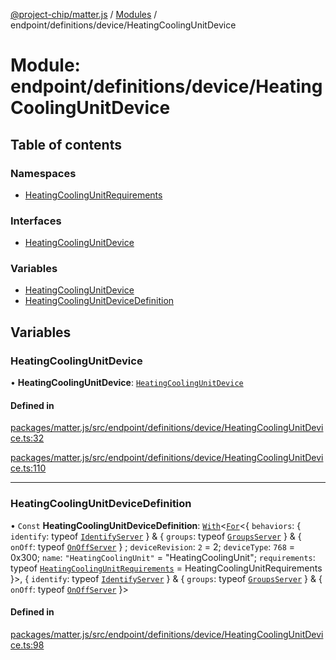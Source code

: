 [@project-chip/matter.js](../README.md) / [Modules](../modules.md) / endpoint/definitions/device/HeatingCoolingUnitDevice

# Module: endpoint/definitions/device/HeatingCoolingUnitDevice

## Table of contents

### Namespaces

- [HeatingCoolingUnitRequirements](endpoint_definitions_device_HeatingCoolingUnitDevice.HeatingCoolingUnitRequirements.md)

### Interfaces

- [HeatingCoolingUnitDevice](../interfaces/endpoint_definitions_device_HeatingCoolingUnitDevice.HeatingCoolingUnitDevice.md)

### Variables

- [HeatingCoolingUnitDevice](endpoint_definitions_device_HeatingCoolingUnitDevice.md#heatingcoolingunitdevice)
- [HeatingCoolingUnitDeviceDefinition](endpoint_definitions_device_HeatingCoolingUnitDevice.md#heatingcoolingunitdevicedefinition)

## Variables

### HeatingCoolingUnitDevice

• **HeatingCoolingUnitDevice**: [`HeatingCoolingUnitDevice`](../interfaces/endpoint_definitions_device_HeatingCoolingUnitDevice.HeatingCoolingUnitDevice.md)

#### Defined in

[packages/matter.js/src/endpoint/definitions/device/HeatingCoolingUnitDevice.ts:32](https://github.com/project-chip/matter.js/blob/904d0c9b952b91f28a21803759c5e5c66ee4d272/packages/matter.js/src/endpoint/definitions/device/HeatingCoolingUnitDevice.ts#L32)

[packages/matter.js/src/endpoint/definitions/device/HeatingCoolingUnitDevice.ts:110](https://github.com/project-chip/matter.js/blob/904d0c9b952b91f28a21803759c5e5c66ee4d272/packages/matter.js/src/endpoint/definitions/device/HeatingCoolingUnitDevice.ts#L110)

___

### HeatingCoolingUnitDeviceDefinition

• `Const` **HeatingCoolingUnitDeviceDefinition**: [`With`](node_export._internal_.md#with)\<[`For`](behavior_cluster_export._internal_.EndpointType.md#for)\<\{ `behaviors`: \{ `identify`: typeof [`IdentifyServer`](behavior_definitions_identify_export.IdentifyServer.md)  } & \{ `groups`: typeof [`GroupsServer`](../classes/behavior_definitions_groups_export.GroupsServer.md)  } & \{ `onOff`: typeof [`OnOffServer`](behavior_definitions_on_off_export.OnOffServer.md)  } ; `deviceRevision`: ``2`` = 2; `deviceType`: ``768`` = 0x300; `name`: ``"HeatingCoolingUnit"`` = "HeatingCoolingUnit"; `requirements`: typeof [`HeatingCoolingUnitRequirements`](endpoint_definitions_device_HeatingCoolingUnitDevice.HeatingCoolingUnitRequirements.md) = HeatingCoolingUnitRequirements }\>, \{ `identify`: typeof [`IdentifyServer`](behavior_definitions_identify_export.IdentifyServer.md)  } & \{ `groups`: typeof [`GroupsServer`](../classes/behavior_definitions_groups_export.GroupsServer.md)  } & \{ `onOff`: typeof [`OnOffServer`](behavior_definitions_on_off_export.OnOffServer.md)  }\>

#### Defined in

[packages/matter.js/src/endpoint/definitions/device/HeatingCoolingUnitDevice.ts:98](https://github.com/project-chip/matter.js/blob/904d0c9b952b91f28a21803759c5e5c66ee4d272/packages/matter.js/src/endpoint/definitions/device/HeatingCoolingUnitDevice.ts#L98)
